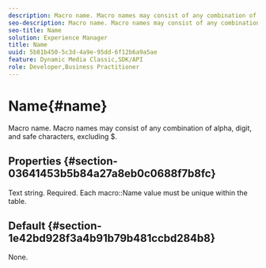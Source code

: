 ```yaml
---
description: Macro name. Macro names may consist of any combination of alpha, digit, and safe characters, excluding $.
seo-description: Macro name. Macro names may consist of any combination of alpha, digit, and safe characters, excluding $.
seo-title: Name
solution: Experience Manager
title: Name
uuid: 5b81b450-5c3d-4a9e-95dd-6f12b6a9a5ae
feature: Dynamic Media Classic,SDK/API
role: Developer,Business Practitioner
---
```


# Name{#name}

Macro name. Macro names may consist of any combination of alpha, digit, and safe characters, excluding $.

## Properties {#section-03641453b5b84a27a8eb0c0688f7b8fc}

Text string. Required. Each macro::Name value must be unique within the table.

## Default {#section-1e42bd928f3a4b91b79b481ccbd284b8}

None. 
